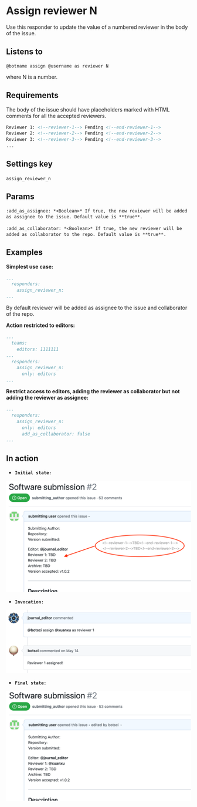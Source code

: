 Assign reviewer N
=================

Use this responder to update the value of a numbered reviewer in the body of the issue.

## Listens to

```
@botname assign @username as reviewer N
```
where N is a number.


## Requirements

The body of the issue should have placeholders marked with HTML comments for all the accepted reviewers.

```html
Reviewer 1: <!--reviewer-1--> Pending <!--end-reviewer-1-->
Reviewer 2: <!--reviewer-2--> Pending <!--end-reviewer-2-->
Reviewer 3: <!--reviewer-3--> Pending <!--end-reviewer-3-->
...
```

## Settings key

`assign_reviewer_n`

## Params
```eval_rst
:add_as_assignee: *<Boolean>* If true, the new reviewer will be added as assignee to the issue. Default value is **true**.

:add_as_collaborator: *<Boolean>* If true, the new reviewer will be added as collaborator to the repo. Default value is **true**.
```

## Examples

**Simplest use case:**
```yaml
...
  responders:
    assign_reviewer_n:
...
```
By default reviewer will be added as assignee to the issue and collaborator of the repo.

**Action restricted to editors:**
```yaml
...
  teams:
    editors: 1111111
...
  responders:
    assign_reviewer_n:
      only: editors
...
```

**Restrict access to editors, adding the reviewer as collaborator but not adding the reviewer as assignee:**
```yaml
...
  responders:
    assign_reviewer_n:
      only: editors
      add_as_collaborator: false
...
```

## In action

* **`Initial state:`**

![](../images/responders/assign_reviewer_n_1.png "Assign reviewer N responder in action: Before")

* **`Invocation:`**

![](../images/responders/assign_reviewer_n_2.png "Assign reviewer N responder in action: Sample invocation")

* **`Final state:`**

![](../images/responders/assign_reviewer_n_3.png "Assign reviewer N responder in action: After")

